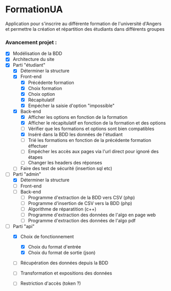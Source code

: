 # FormationUA
Application pour s'inscrire au différente formation de l'université d'Angers
et permettre la création et répartition des étudiants dans différents groupes

### Avancement projet :

- [x] Modélisation de la BDD
- [x] Architecture du site
- [x] Parti "étudiant"
	- [x] Déterminer la structure
	- [x] Front-end
		- [x] Précédente formation
		- [x] Choix formation
		- [x] Choix option
		- [x] Récapitulatif
		- [x] Empécher la saisie d'option "impossible"
	- [x] Back-end
		- [x] Afficher les options en fonction de la formation
		- [x] Afficher le récapitulatif en fonction de la formation et des options
		- [ ] Vérifier que les formations et options sont bien compatibles
		- [x] Inséré dans la BDD les données de l'étudiant
		- [ ] Trié les formations en fonction de la précédente formation éffectuer
		- [ ] Empécher les accès aux pages via l'url direct pour ignoré des étapes
		- [ ] Changer les headers des réponses
	- [ ] Faire des test de sécurité (insertion sql etc)
- [ ] Parti "admin"
	- [x] Déterminer la structure
	- [ ] Front-end
	- [ ] Back-end
		- [ ] Programme d'extraction de la BDD vers CSV (php)
		- [ ] Programme d'insertion de CSV vers la BDD (php)
		- [ ] Algorithme de réparatition (c++)
		- [ ] Programme d'extraction des données de l'algo en page web
		- [ ] Programme d'extraction des données de l'algo pdf
- [ ] Parti "api"
	- [x] Choix de fonctionnement
		- [x] Choix du format d'entrée
		- [x] Choix du format de sortie (json)
	- [ ] Récupération des données depuis la BDD
	- [ ] Transformation et expositions des données
	- [ ] Restriction d'accès (token ?)

